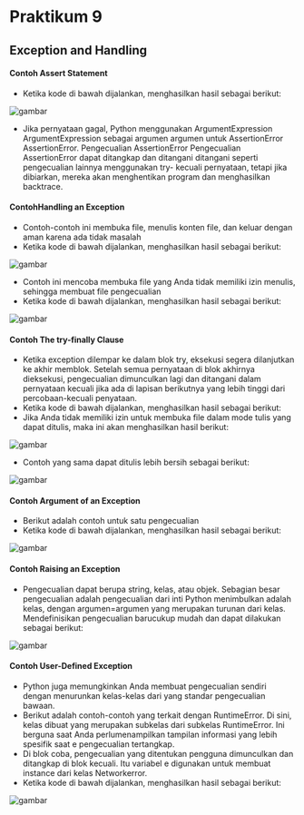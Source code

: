 # Praktikum 9 
 
## Exception and Handling

#### Contoh Assert Statement

- Ketika kode di bawah dijalankan, menghasilkan hasil sebagai berikut:

![gambar](gambar/1.png)

- Jika pernyataan gagal, Python menggunakan ArgumentExpression ArgumentExpression sebagai argumen argumen untuk AssertionError AssertionError. Pengecualian AssertionError Pengecualian AssertionError dapat ditangkap dan ditangani ditangani seperti pengecualian lainnya menggunakan try- kecuali pernyataan, tetapi jika dibiarkan, mereka akan menghentikan program dan menghasilkan backtrace.

#### ContohHandling an Exception

- Contoh-contoh ini membuka file, menulis konten file, dan keluar dengan aman karena ada tidak masalah
- Ketika kode di bawah dijalankan, menghasilkan hasil sebagai berikut:

![gambar](gambar/2.png)

- Contoh ini mencoba membuka file yang Anda tidak memiliki izin menulis, sehingga membuat file pengecualian
- Ketika kode di bawah dijalankan, menghasilkan hasil sebagai berikut:

![gambar](gambar/3.png)

#### Contoh The try-finally Clause

- Ketika exception dilempar ke dalam blok try, eksekusi segera dilanjutkan ke akhir memblok. Setelah semua pernyataan di blok akhirnya dieksekusi, pengecualian dimunculkan lagi dan ditangani dalam pernyataan kecuali jika ada di lapisan berikutnya yang lebih tinggi dari percobaan-kecuali penyataan.
- Ketika kode di bawah dijalankan, menghasilkan hasil sebagai berikut:
- Jika Anda tidak memiliki izin untuk membuka file dalam mode tulis yang dapat ditulis, maka ini akan menghasilkan hasil berikut:

![gambar](gambar/4.png)

- Contoh yang sama dapat ditulis lebih bersih sebagai berikut:

![gambar](gambar/5.png)

#### Contoh Argument of an Exception

- Berikut adalah contoh untuk satu pengecualian
- Ketika kode di bawah dijalankan, menghasilkan hasil sebagai berikut:

![gambar](gambar/8.png)

#### Contoh Raising an Exception

- Pengecualian dapat berupa string, kelas, atau objek. Sebagian besar pengecualian adalah pengecualian dari inti Python menimbulkan adalah kelas, dengan argumen=argumen yang merupakan turunan dari kelas. Mendefinisikan pengecualian barucukup mudah dan dapat dilakukan sebagai berikut:

![gambar](gambar/6.png)

#### Contoh User-Defined Exception

- Python juga memungkinkan Anda membuat pengecualian sendiri dengan menurunkan kelas-kelas dari yang standar pengecualian bawaan.
- Berikut adalah contoh-contoh yang terkait dengan RuntimeError. Di sini, kelas dibuat yang merupakan subkelas dari subkelas RuntimeError. Ini berguna saat Anda perlumenampilkan tampilan informasi yang lebih spesifik saat e pengecualian tertangkap.
- Di blok coba, pengecualian yang ditentukan pengguna dimunculkan dan ditangkap di blok kecuali. Itu variabel e digunakan untuk membuat instance dari kelas Networkerror.
- Ketika kode di bawah dijalankan, menghasilkan hasil sebagai berikut:

![gambar](gambar/7.png)
